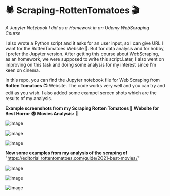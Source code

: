 # 🕷️ Scraping-RottenTomatoes 🎬
_A Jupyter Notebook I did as a Homework in an Udemy WebScraping Course_

I also wrote a Python script and it asks for an user input, so I can give URL I want for the RottenTomatoes Website 📀. But for data analysis and for hobby, I prefer the Jupyter version. After getting this course about WebScraping, as an homework, we were supposed to write this script.Later, I also went on improving on this task and doing some analysis for my interest since I'm keen on cinema.

In this repo, you can find the Jupyter notebook file for Web Scraping from **Rotten Tomatoes** 📺 Website. The code works very well and you can try and edit as you wish. I also added some exampel screen shots which are the results of my analysis.

**Example screenshots from my Scraping Rotten Tomatoes 🎥 Website for Best Horror 😨 Movies Analysis: 🔎**

![image](https://user-images.githubusercontent.com/59505246/139107734-f32fa5f3-c346-4f55-afa6-2c2b55dfccd1.png)

![image](https://user-images.githubusercontent.com/59505246/139108958-4bf4897e-d011-40c3-9d0e-3c0acbd76265.png)

![image](https://user-images.githubusercontent.com/59505246/139109259-5fd47bc8-6b29-4b70-ac6c-cd78cd41be82.png)


**Now some examples from my analysis of the scraping of** "https://editorial.rottentomatoes.com/guide/2021-best-movies/"

![image](https://user-images.githubusercontent.com/59505246/139113526-3b7b5a73-9e7a-4ef1-9468-537cdb9c33db.png)

![image](https://user-images.githubusercontent.com/59505246/139117328-b96a2ab2-9e04-459a-95fe-5712abb38717.png)

![image](https://user-images.githubusercontent.com/59505246/139121636-ff9572ad-45cb-4c4b-a656-318014014d06.png)
